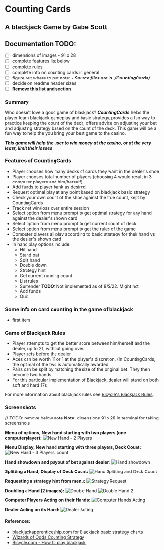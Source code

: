 # Counting Cards 

## A blackjack Game by Gabe Scott

## Documentation TODO:
- [ ] dimensions of images - 91 x 28
- [ ] complete features list below
- [ ] complete rules
- [ ] complete info on counting cards in general
- [ ] figure out where to put note:
        - ***Source files are in ./CountingCards/***
- [ ] decide on readme header sizes
- [ ] **Remove this list and section**

### Summary
Who doesn't love a good game of blackjack? ***CountingCards*** helps the player learn blackjack gameplay and basic strategy, provides a fun way to practice keeping the count of the deck, offers advice on adjusting your bet and adjusting strategy based on the count of the deck. This game will be a fun way to help the you bring your best game to the casino. 

***This game will help the user to win money at the casino, or at the very least, limit their losses***

### Features of CountingCards
- Player chooses how many decks of cards they want in the dealer's shoe
- Player chooses total number of players (choosing 4 would result in 3 computer players and him/herself)
- Add funds to player bank as desired
- Request optimal play at any point based on blackjack basic strategy
- Check your own count of the shoe against the true count, kept by CountingCards
- Track net win/loss over entire session
- Select option from menu prompt to get optimal strategy for any hand against the dealer's shown card
- Select option from menu prompt to get current count of deck
- Select option from menu prompt to get the rules of the game
- Computer players all play according to basic strategy for their hand vs the dealer's shown card
- In hand play options include:
    - Hit hand
    - Stand pat
    - Split hand
    - Double down
    - Strategy hint
    - Get current running count
    - List rules
    - Surrender  **TODO:** Not implemented as of 8/5/22. Might not
    - Add funds
    - Quit      

### Some info on card counting in the game of blackjack
- first item

### Game of Blackjack Rules

- Player attempts to get the better score between him/herself and the dealer, up to 21, without going over. 
- Player acts before the dealer
- Aces can be worth 11 or 1 at the player's discretion. (In CountingCards, the optimal of the two is automatically awarded)
- Pairs can be split by matching the size of the original bet. They then become two hands.
- For this particular implementation of Blackjack, dealer will stand on both soft and hard 17s

For more information about blackjack rules see [Bicycle's Blackjack Rules](https://bicyclecards.com/how-to-play/blackjack/).

### Screenshots

// TODO: remove below note
**Note:** dimensions 91 x 28 in terminal for taking screenshots

**Menu of options, New hand starting with two players (one computerplayer):**
![New Hand - 2 Players](/screenshots/8_7_22/newhand_2players.png "New Hand with 2 Players")

**Menu Display, New hand starting with three players, Deck Count:**
![New Hand - 3 Players, count](/screenshots/8_7_22/count_menu_multihands.png "New Hand with 3 Players")

**Hand showdown and payout of bet against dealer:**
![Hand showdown](/screenshots/8_7_22/showdown.png "Showdown Against Dealer")

**Splitting a Hand, Display of Deck Count:**
![Hand Splitting and Deck Count](/screenshots/8_7_22/split_count.png "Splitting a Hand and Deck Count")

**Requesting a strategy hint from menu:**
![Strategy Request](/screenshots/8_7_22/strats_menu.png "Requesting Strategy Hint")

**Doubling a Hand (2 images):**
![Double Hand](/screenshots/8_7_22/double2.png "Doubling Hand")
![Double Hand 2](/screenshots/8_7_22/double.png "Doubling Hand 2")

**Computer Players Acting on their Hands:**
![Computer Hands Acting](/screenshots/8_7_22/multi_player_action.png "Computer Action")

**Dealer Acting on its Hand:**
![Dealer Acting](/screenshots/8_7_22/pat_dealeraction.png "Dealer Action")

#### References:
- [blackjackapprenticeship.com](https://www.blackjackapprenticeship.com/blackjack-strategy-charts/) for Blackjack basic strategy charts
- [Wizards of Odds Counting Strategy](https://wizardofodds.com/games/blackjack/card-counting/high-low/)
- [Bicycle.com - How to play blackjack](https://bicyclecards.com/how-to-play/blackjack/)